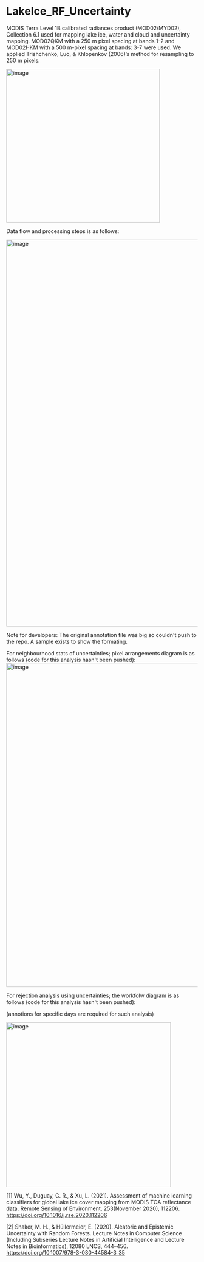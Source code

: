 # LakeIce_RF_Uncertainty

MODIS Terra Level 1B calibrated radiances product (MOD02/MYD02), Collection 6.1 used for mapping lake ice, water and cloud and uncertainty mapping. MOD02QKM with a 250 m pixel spacing at bands 1-2 and MOD02HKM with a 500 m-pixel spacing at bands: 3-7 were used. We applied Trishchenko, Luo, & Khlopenkov (2006)’s  method for resampling to 250 m pixels. 

<img width="404" alt="image" src="https://user-images.githubusercontent.com/59842707/189716327-e2aa92e6-ff64-469a-8b18-8aafdbe5b6f6.png">

Data flow and processing steps is as follows:

<img width="1017" alt="image" src="https://user-images.githubusercontent.com/59842707/189716129-3d5c1006-79f8-4b9b-a71a-9e8287a9d31a.png">

Note for developers: The original annotation file was big so couldn't push to the repo. A sample exists to show the formating. 

For neighbourhood stats of uncertainties; pixel arrangements diagram is as follows (code for this analysis hasn't been pushed):
<img width="852" alt="image" src="https://user-images.githubusercontent.com/59842707/189719142-79b141e5-e05d-40a5-88a1-1f275647becc.png">

For rejection analysis using uncertainties; the workfolw diagram is as follows (code for this analysis hasn't been pushed):

(annotions for specific days are required for such analysis)

<img width="433" alt="image" src="https://user-images.githubusercontent.com/59842707/189719470-b7f0597e-630d-40b0-b34d-3bc492fffb31.png">

[1] Wu, Y., Duguay, C. R., & Xu, L. (2021). Assessment of machine learning classifiers for global lake ice cover mapping from MODIS TOA reflectance data. Remote Sensing of Environment, 253(November 2020), 112206. https://doi.org/10.1016/j.rse.2020.112206

[2] Shaker, M. H., & Hüllermeier, E. (2020). Aleatoric and Epistemic Uncertainty with Random Forests. Lecture Notes in Computer Science (Including Subseries Lecture Notes in Artificial Intelligence and Lecture Notes in Bioinformatics), 12080 LNCS, 444–456. https://doi.org/10.1007/978-3-030-44584-3_35

